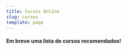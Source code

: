 ```yaml
---
title: Cursos Online
slug: cursos
template: page
---
```


#### Em breve uma lista de cursos recomendados!
